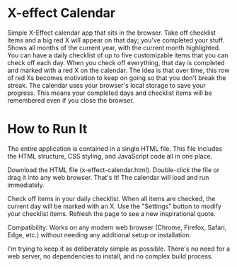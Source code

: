 # X-effect Calendar

Simple X-Effect calendar app that sits in the browser. Take off checklist items and a big red X will appear on that day; you've completed your stuff. 
Shows all months of the current year, with the current month highlighted. You can have a daily checklist of up to five customizable items that you can check off each day. When you check off everything, that day is completed and marked with a red X on the calendar. The idea is that over time, this row of red Xs becomes motivation to keep on going so that you don't break the streak. The calendar uses your browser's local storage to save your progress. This means your completed days and checklist items will be remembered even if you close the browser.

# How to Run It

The entire application is contained in a single HTML file. This file includes the HTML structure, CSS styling, and JavaScript code all in one place.


Download the HTML file (x-effect-calendar.html).
Double-click the file or drag it into any web browser.
That's it! The calendar will load and run immediately.

Check off items in your daily checklist.
When all items are checked, the current day will be marked with an X.
Use the "Settings" button to modify your checklist items.
Refresh the page to see a new inspirational quote.


Compatibility: Works on any modern web browser (Chrome, Firefox, Safari, Edge, etc.) without needing any additional setup or installation.

I'm trying to keep it as deliberately simple as possible. There's no need for a web server, no dependencies to install, and no complex build process.
